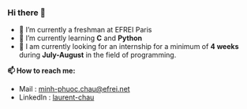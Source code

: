 ### Hi there 👋

- 🔭 I’m currently a freshman at EFREI Paris
- 🌱 I’m currently learning **C** and **Python**
- 💼 I am currently looking for an internship for a minimum of **4 weeks** during **July-August** in the field of programming.

**📫 How to reach me:**

- Mail : minh-phuoc.chau@efrei.net
- LinkedIn : [laurent-chau](https://www.linkedin.com/in/laurent-chau/)
